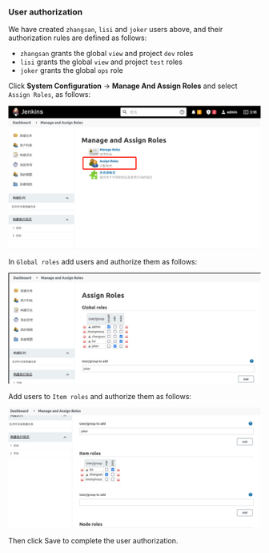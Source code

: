 ### User authorization

We have created `zhangsan`, `lisi` and `joker` users above, and their authorization rules are defined as follows:

- `zhangsan` grants the global `view` and project `dev` roles
- `lisi` grants the global `view` and project `test` roles
- `joker` grants the global `ops` role

Click **System Configuration** -> **Manage And Assign Roles** and select `Assign Roles`, as follows:

![图片描述](assets/lab-configuring-jenkins-users,-permissions,-and-plugins-6-0.png)

In `Global roles` add users and authorize them as follows:

![图片描述](assets/lab-configuring-jenkins-users,-permissions,-and-plugins-6-1.png)

Add users to `Item roles` and authorize them as follows:

![图片描述](assets/lab-configuring-jenkins-users,-permissions,-and-plugins-6-2.png)

Then click Save to complete the user authorization.
